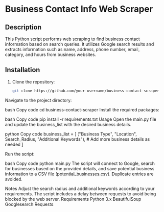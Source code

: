 # Business Contact Info Web Scraper

## Description

This Python script performs web scraping to find business contact information based on search queries. It utilizes Google search results and extracts information such as name, address, phone number, email, category, and hours from business websites.



## Installation

1. Clone the repository:

   ```bash
   git clone https://github.com/your-username/business-contact-scraper.git
Navigate to the project directory:

bash
Copy code
cd business-contact-scraper
Install the required packages:

bash
Copy code
pip install -r requirements.txt
Usage
Open the main.py file and update the business_list with the desired business details.

python
Copy code
business_list = [
    ("Business Type", "Location", Search_Radius, "Additional Keywords"),
    # Add more business details as needed
]





Run the script:

bash
Copy code
python main.py
The script will connect to Google, search for businesses based on the provided details, and save potential business information to a CSV file (potential_businesses.csv). Duplicate entries are avoided.





Notes
Adjust the search radius and additional keywords according to your requirements.
The script includes a delay between requests to avoid being blocked by the web server.
Requirements
Python 3.x
BeautifulSoup
Googlesearch
Requests
